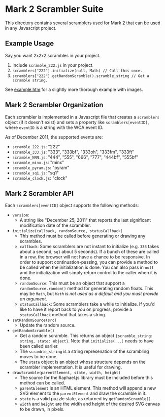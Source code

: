 # Mark 2 Scrambler Suite

This directory contains several scramblers used for Mark 2 that can be used in any Javascript project.

## Example Usage

Say you want 2x2x2 scrambles in your project.

1. Include `scramble_222.js` in your project.
2. `scramblers["222"].initialize(null, Math) // Call this once.`
3. `scramblers["222"].getRandomScramble().scramble_string // Get a scramble string.`

See [example.htm](./example.htm) for a slightly more thorough example with images.

## Mark 2 Scrambler Organization

Each scrambler is implemented in a Javascript file that creates a `scramblers` object (if it doesn't exist) and sets a property like `scramblers[eventID]`, where `eventID` is a string with the WCA event ID.

As of December 2011, the supported events are:

- `scramble_222.js`: "222"
- `scramble_333.js`: "333", "333bf", "333oh", "333fm", "333ft"
- `scramble_NNN.js`: "444", "555", "666", "777", "444bf", "555bf"
- `scramble_minx.js`: "minx"
- `scramble_pyram.js`: "pyram"
- `scramble_sq1.js`: "sq1"
- `scramble_clock.js`: "clock"

## Mark 2 Scrambler API

Each `scramblers[eventID]` object supports the following methods:

- `version`:
  - A string like "December 25, 2011" that reports the last significant modification date of the scrambler.
- `initialize(callback, randomSource, statusCallback)`
  - This method must be called before generating or drawing any scrambles.
  - `callback`: Some scramblers are not instant to initialize (e.g. `333` takes about a second, `sq1` about 5 seconds). If a bunch of these are called in a row, the browser will not have a chance to be responsive. In order to support continuation-passing, you can provide a method to be called when the initialization is done. You can also pass in `null` and the initialization will simply return control to the caller when it is done.
  - `randomSource`: This must be an object that support a `randomSource.random()` method for generating random floats. This may be `Math`, but *`Math` is not used as a default and you must provide an argument*.
  - `statusCallback`: Some scramblers take a while to initialize. If you'd like to have it report back to you on progress, provide a `statusCallback` method that takes a string.
- `setRandomSource(src)`
  - Update the random source.
- `getRandomScramble()`
  - Get a random scramble. This returns an object `{scramble_string: string, state: object}`. Note that `initialize(...)` needs to have been called earlier.
  - The `scramble_string` is a string represenation of the scrambling moves to be done.
  - The `state` object is an object whose structure depends on the scrambler implementation. It is useful for drawing.
- `drawScramble(parentElement, state, width, height)`
  - The source for the Raphael.js library must be included before this method can be called.
  - `parentElement` is an HTML element. This method will append a new SVG element to the `parentElement` and draw the scramble in it.
  - `state` is a valid puzzle state, as returned by `getRandomScramble()`
  - `width` and `height` are the width and height of the desired SVG canvas to be drawn, in pixels.

